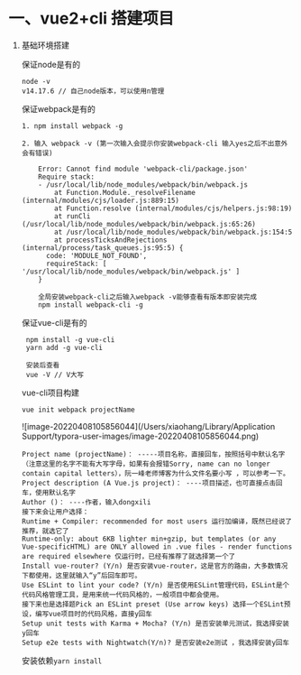 # 一、vue2+cli 搭建项目

1. 基础环境搭建
   
   保证node是有的
   
   ```
   node -v
   v14.17.6 // 自己node版本，可以使用n管理
   ```
   
   保证webpack是有的
   
   ```
   1. npm install webpack -g
   
   2. 输入 webpack -v (第一次输入会提示你安装webpack-cli 输入yes之后不出意外会有错误)
   
       Error: Cannot find module 'webpack-cli/package.json'
       Require stack:
       - /usr/local/lib/node_modules/webpack/bin/webpack.js
           at Function.Module._resolveFilename (internal/modules/cjs/loader.js:889:15)
           at Function.resolve (internal/modules/cjs/helpers.js:98:19)
           at runCli (/usr/local/lib/node_modules/webpack/bin/webpack.js:65:26)
           at /usr/local/lib/node_modules/webpack/bin/webpack.js:154:5
           at processTicksAndRejections (internal/process/task_queues.js:95:5) {
         code: 'MODULE_NOT_FOUND',
         requireStack: [ '/usr/local/lib/node_modules/webpack/bin/webpack.js' ]
       }
   
       全局安装webpack-cli之后输入webpack -v能够查看有版本即安装完成
       npm install webpack-cli -g
   ```
   
   保证vue-cli是有的
   
   ```
    npm install -g vue-cli
    yarn add -g vue-cli
   
    安装后查看
    vue -V // V大写
   ```
   
   vue-cli项目构建
   
   ```
   vue init webpack projectName
   ```
   
   ![image-20220408105856044](/Users/xiaohang/Library/Application Support/typora-user-images/image-20220408105856044.png)
   
   ```
   Project name (projectName)： -----项目名称，直接回车，按照括号中默认名字（注意这里的名字不能有大写字母，如果有会报错Sorry, name can no longer contain capital letters），阮一峰老师博客为什么文件名要小写 ，可以参考一下。
   Project description (A Vue.js project)： ----项目描述，也可直接点击回车，使用默认名字
   Author ()： ----作者，输入dongxili
   接下来会让用户选择：
   Runtime + Compiler: recommended for most users 运行加编译，既然已经说了推荐，就选它了
   Runtime-only: about 6KB lighter min+gzip, but templates (or any Vue-specificHTML) are ONLY allowed in .vue files - render functions are required elsewhere 仅运行时，已经有推荐了就选择第一个了
   Install vue-router? (Y/n) 是否安装vue-router，这是官方的路由，大多数情况下都使用，这里就输入“y”后回车即可。
   Use ESLint to lint your code? (Y/n) 是否使用ESLint管理代码，ESLint是个代码风格管理工具，是用来统一代码风格的，一般项目中都会使用。
   接下来也是选择题Pick an ESLint preset (Use arrow keys) 选择一个ESLint预设，编写vue项目时的代码风格，直接y回车
   Setup unit tests with Karma + Mocha? (Y/n) 是否安装单元测试，我选择安装y回车
   Setup e2e tests with Nightwatch(Y/n)? 是否安装e2e测试 ，我选择安装y回车
   ```
   
   安装依赖`yarn install`